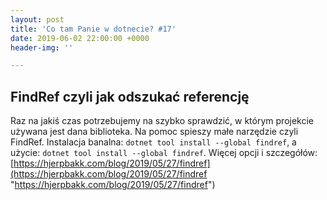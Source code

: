 ```yaml
---
layout: post
title: 'Co tam Panie w dotnecie? #17'
date: 2019-06-02 22:00:00 +0000
header-img: ''

---
```


## FindRef czyli jak odszukać referencję

Raz na jakiś czas potrzebujemy na szybko sprawdzić, w którym projekcie używana jest dana biblioteka. Na pomoc spieszy małe narzędzie czyli FindRef. Instalacja banalna: `dotnet tool install --global findref`, a użycie: `dotnet tool install --global findref`. Więcej opcji i szczegółów: [https://hjerpbakk.com/blog/2019/05/27/findref](https://hjerpbakk.com/blog/2019/05/27/findref "https://hjerpbakk.com/blog/2019/05/27/findref")